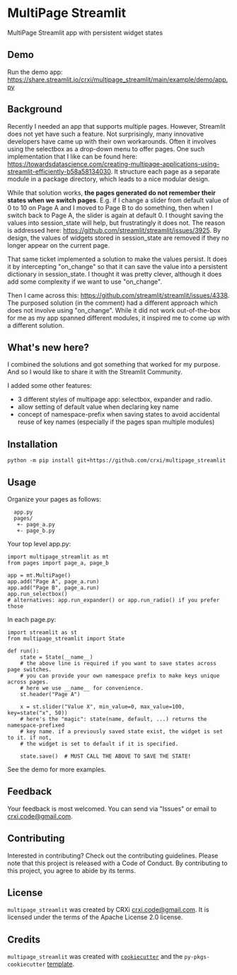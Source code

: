 # MultiPage Streamlit
MultiPage Streamlit app with persistent widget states

## Demo
Run the demo app: https://share.streamlit.io/crxi/multipage_streamlit/main/example/demo/app.py

## Background
Recently I needed an app that supports multiple pages. However, Streamlit does not yet have such a feature.
Not surprisingly, many innovative developers have came up with their own workarounds. Often it involves using
the selectbox as a drop-down menu to offer pages. One such implementation that I like can be found here:
https://towardsdatascience.com/creating-multipage-applications-using-streamlit-efficiently-b58a58134030.
It structure each page as a separate module in a package directory, which leads to a nice modular design.

While that solution works, **the pages generated do not remember their states when we switch pages**. E.g. if I
change a slider from default value of 0 to 10 on Page A and I moved to Page B to do something, then when I
switch back to Page A, the slider is again at default 0. I thought saving the values into session_state will
help, but frustratingly it does not. The reason is addressed here: https://github.com/streamlit/streamlit/issues/3925.
By design, the values of widgets stored in session_state are removed if they no longer appear on the current page.

That same ticket implemented a solution to make the values persist. It does it by intercepting "on_change"
so that it can save the value into a persistent dictionary in session_state. I thought it was pretty clever,
although it does add some complexity if we want to use "on_change".

Then I came across this: https://github.com/streamlit/streamlit/issues/4338. The purposed solution (in the comment)
had a different approach which does not involve using "on_change". While it did not work out-of-the-box for me as my
app spanned different modules, it inspired me to come up with a different solution.

## What's new here?
I combined the solutions and got something that worked for my purpose. And so I would like to
share it with the Streamlit Community.

I added some other features:
- 3 different styles of multipage app: selectbox, expander and radio.
- allow setting of default value when declaring key name
- concept of namespace-prefix when saving states to avoid accidental reuse of key names (especially if the
  pages span multiple modules)


## Installation
```
python -m pip install git+https://github.com/crxi/multipage_streamlit
```

## Usage
Organize your pages as follows:
```
  app.py
  pages/
   +- page_a.py
   +- page_b.py
```

Your top level app.py:
```
import multipage_streamlit as mt
from pages import page_a, page_b

app = mt.MultiPage()
app.add("Page A", page_a.run)
app.add("Page B", page_a.run)
app.run_selectbox()
# alternatives: app.run_expander() or app.run_radio() if you prefer those 
```

In each page.py:
```
import streamlit as st
from multipage_streamlit import State

def run():
    state = State(__name__)
    # the above line is required if you want to save states across page switches.
    # you can provide your own namespace prefix to make keys unique across pages.
    # here we use __name__ for convenience.
    st.header("Page A")
    
    x = st.slider("Value X", min_value=0, max_value=100, key=state("x", 50))
    # here's the "magic": state(name, default, ...) returns the namespace-prefixed
    # key name. if a previously saved state exist, the widget is set to it. if not,
    # the widget is set to default if it is specified.
    
    state.save()  # MUST CALL THE ABOVE TO SAVE THE STATE!
```

See the demo for more examples.

## Feedback
Your feedback is most welcomed. You can send via "Issues" or email to crxi.code@gmail.com.

## Contributing
Interested in contributing? Check out the contributing guidelines.
Please note that this project is released with a Code of Conduct.
By contributing to this project, you agree to abide by its terms.

## License
`multipage_streamlit` was created by CRXi <crxi.code@gmail.com>.
It is licensed under the terms of the Apache License 2.0 license.

## Credits
`multipage_streamlit` was created with [`cookiecutter`](https://cookiecutter.readthedocs.io/en/latest/)
and the `py-pkgs-cookiecutter` [template](https://github.com/py-pkgs/py-pkgs-cookiecutter).
